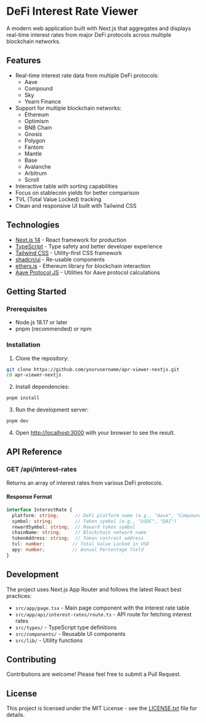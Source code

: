# DeFi Interest Rate Viewer

A modern web application built with Next.js that aggregates and displays real-time interest rates from major DeFi protocols across multiple blockchain networks.

## Features

- Real-time interest rate data from multiple DeFi protocols:
  - Aave
  - Compound
  - Sky
  - Yearn Finance
- Support for multiple blockchain networks:
  - Ethereum
  - Optimism
  - BNB Chain
  - Gnosis
  - Polygon
  - Fantom
  - Mantle
  - Base
  - Avalanche
  - Arbitrum
  - Scroll
- Interactive table with sorting capabilities
- Focus on stablecoin yields for better comparison
- TVL (Total Value Locked) tracking
- Clean and responsive UI built with Tailwind CSS

## Technologies

- [Next.js 14](https://nextjs.org/) - React framework for production
- [TypeScript](https://www.typescriptlang.org/) - Type safety and better developer experience
- [Tailwind CSS](https://tailwindcss.com/) - Utility-first CSS framework
- [shadcn/ui](https://ui.shadcn.com/) - Re-usable components
- [ethers.js](https://docs.ethers.org/) - Ethereum library for blockchain interaction
- [Aave Protocol JS](https://github.com/aave/aave-js) - Utilities for Aave protocol calculations

## Getting Started

### Prerequisites

- Node.js 18.17 or later
- pnpm (recommended) or npm

### Installation

1. Clone the repository:

```bash
git clone https://github.com/yourusername/apr-viewer-nextjs.git
cd apr-viewer-nextjs
```

2. Install dependencies:

```bash
pnpm install
```

3. Run the development server:

```bash
pnpm dev
```

4. Open [http://localhost:3000](http://localhost:3000) with your browser to see the result.

## API Reference

### GET /api/interest-rates

Returns an array of interest rates from various DeFi protocols.

#### Response Format

```typescript
interface InterestRate {
  platform: string;      // DeFi platform name (e.g., "Aave", "Compound")
  symbol: string;        // Token symbol (e.g., "USDC", "DAI")
  rewardSymbol: string;  // Reward token symbol
  chainName: string;     // Blockchain network name
  tokenAddress: string;  // Token contract address
  tvl: number;          // Total Value Locked in USD
  apy: number;          // Annual Percentage Yield
}
```

## Development

The project uses Next.js App Router and follows the latest React best practices:

- `src/app/page.tsx` - Main page component with the interest rate table
- `src/app/api/interest-rates/route.ts` - API route for fetching interest rates
- `src/types/` - TypeScript type definitions
- `src/components/` - Reusable UI components
- `src/lib/` - Utility functions

## Contributing

Contributions are welcome! Please feel free to submit a Pull Request.

## License

This project is licensed under the MIT License - see the [LICENSE.txt](LICENSE.txt) file for details.

